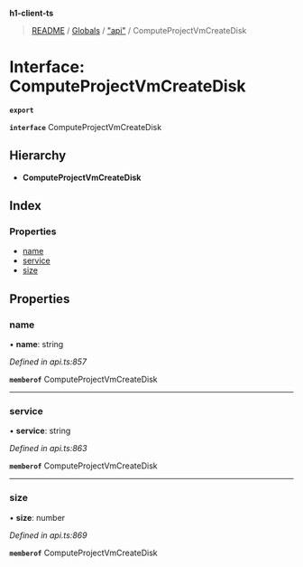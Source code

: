 **h1-client-ts**

> [README](../README.md) / [Globals](../globals.md) / ["api"](../modules/_api_.md) / ComputeProjectVmCreateDisk

# Interface: ComputeProjectVmCreateDisk

**`export`** 

**`interface`** ComputeProjectVmCreateDisk

## Hierarchy

* **ComputeProjectVmCreateDisk**

## Index

### Properties

* [name](_api_.computeprojectvmcreatedisk.md#name)
* [service](_api_.computeprojectvmcreatedisk.md#service)
* [size](_api_.computeprojectvmcreatedisk.md#size)

## Properties

### name

•  **name**: string

*Defined in api.ts:857*

**`memberof`** ComputeProjectVmCreateDisk

___

### service

•  **service**: string

*Defined in api.ts:863*

**`memberof`** ComputeProjectVmCreateDisk

___

### size

•  **size**: number

*Defined in api.ts:869*

**`memberof`** ComputeProjectVmCreateDisk
